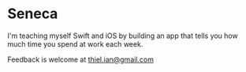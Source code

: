 # Seneca
I'm teaching myself Swift and iOS by building an app that tells you how much time you spend at work each week.

Feedback is welcome at thiel.ian@gmail.com
